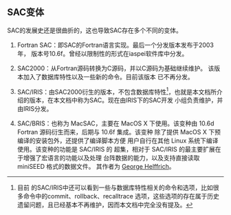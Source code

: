 ## SAC变体

SAC的发展史还是很曲折的，这也导致SAC存在多个不同的变体。

1.  Fortran SAC：即SAC的Fortran语言实现。最后一个分发版本发布于2003年，
    版本号10.6f。曾经以限制性的形式在iaspei软件库中分发。

2.  SAC2000：从Fortran源码转换为C源码，并以C源码为基础继续维护。
    该版本加入了数据库特性以及一些新的命令。目前该版本 已不再分发。

3.  SAC/IRIS：由SAC2000衍生的版本，不包含数据库特性[^1]，也就是本文档所介
    绍的版本，在本文档中称为SAC。现在由IRIS下的SAC开发
    小组负责维护，并由IRIS分发。

4.  SAC/BRIS：也称为 MacSAC，主要在 MacOS X 下使用。该变种由 10.6d
    Fortran 源码衍生而来，后期与 10.6f 集成。该变种 除了提供 MacOS X
    下预编译的安装包外，还提供了编译脚本方便 用户自行在其他 Linux
    系统下编译使用。该变种的功能是 SAC/IRIS 的 超集，相对于 SAC/IRIS
    的最主要扩展在于增强了宏语言的功能以及处理
    台阵数据的能力，以及支持直接读取 miniSEED 格式的数据文件。 其作者为
    [George Helffrich](http://www1.gly.bris.ac.uk/~george/gh.html)。

[^1]: 目前 的SAC/IRIS中还可以看到一些与数据库特性相关的命令和选项，比如很多命令中的commit、rollback、recalltrace 选项，这些选项的存在属于历史遗留问题，且已经基本不再维护，因而本文档中完全没有提及。
